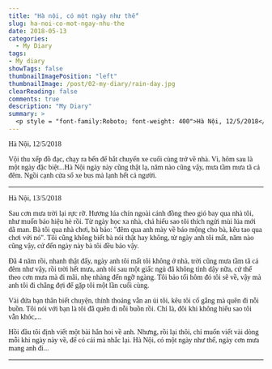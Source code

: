 ```yaml
---
title: "Hà nội, có một ngày như thế"
slug: ha-noi-co-mot-ngay-nhu-the
date: 2018-05-13
categories:
  - My Diary
tags:
- My diary
showTags: false
thumbnailImagePosition: "left"
thumbnailImage: /post/02-my-diary/rain-day.jpg
clearReading: false	
comments: true
description: "My Diary"
summary: >
  <p style = "font-family:Roboto; font-weight: 400">Hà Nội, 12/5/2018</br> Vội thu xếp đồ đạc, chạy ra bến để bắt chuyến xe cuối cùng trở về nhà. Vì, hôm sau là một ngày đặc biệt,...</p>
---
```


<p style = "font-family:Lora; font-weight: 400">Hà Nội, 12/5/2018</p>

<p style = "font-family:Lora; font-weight: 400">Vội thu xếp đồ đạc, chạy ra bến để bắt chuyến xe cuối cùng trở về nhà. Vì, hôm sau là một ngày đặc biệt...Hà Nội ngày này cũng thật lạ, năm nào cũng vậy, mưa tầm mưa tã cả đêm. Ngồi cạnh cửa sổ xe bus mà lạnh hết cả người.</p>

---
<p style = "font-family:Lora; font-weight: 400">Hà Nội, 13/5/2018</p>

<p style = "font-family:Lora; font-weight: 400">Sau cơn mưa trời lại rực rỡ. Hương lúa chín ngoài cánh đồng theo gió bay qua nhà tôi, như muốn báo hiệu hè rồi. Từ ngày học xa nhà, chả hiểu sao tôi thích ngửi mùi lúa mới dã man. Bà tôi qua nhà chơi, bà bảo: "đêm qua anh mày về báo mộng cho bà, kêu tao qua chơi với nó". Tôi cũng không biết bà nói thật hay không, từ ngày anh tôi mất, năm nào cũng vậy, cứ đến ngày này bà tôi đều bảo vậy.</p>

<p style = "font-family:Lora; font-weight: 400">Đã 4 năm rồi, nhanh thật đấy, ngày anh tôi mất tôi không ở nhà, trời cũng mưa tầm tã cả đêm như vậy, rồi trời hết mưa, anh tôi sau một giấc ngủ đã không tỉnh dậy nữa, cứ thế theo cơn mưa mà đi mãi, nhẹ nhàng đến ngỡ ngàng. Tôi bảo tối hôm đó tôi sẽ về, vậy mà anh tôi đi chẳng đợi để gặp tôi một lần cuối cùng.</p>

<p style = "font-family:Lora; font-weight: 400">Vài đứa bạn thân biết chuyện, thỉnh thoảng vẫn an ủi tôi, kêu tôi cố gắng mà quên đi nỗi buồn. Tôi nói với bạn là tôi đã quên đi nỗi buồn rồi. Chỉ là, đôi khi không hiểu sao tôi vẫn khóc,...</p>

<p style = "font-family:Lora; font-weight: 400">Hồi đầu tôi định viết một bài hẳn hoi về anh. Nhưng, rồi lại thôi, chỉ muốn viết vài dòng mỗi khi ngày này về, để có cái mà nhắc lại. Hà Nội, có một ngày như thế, ngày cơn mưa mang anh đi...</p>

---

